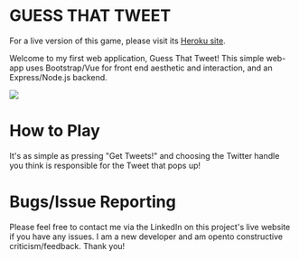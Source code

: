 # GUESS THAT TWEET
For a live version of this game, please visit its [Heroku site](https://guess-that-tweet-zachlevaton.herokuapp.com/).

Welcome to my first web application, Guess That Tweet! This simple web-app uses Bootstrap/Vue for front end aesthetic and interaction, and an Express/Node.js backend.

![](Guess-That-Tweet-Play.gif)

# How to Play
It's as simple as pressing "Get Tweets!" and choosing the Twitter handle you think is responsible for the Tweet that pops up!

# Bugs/Issue Reporting
Please feel free to contact me via the LinkedIn on this project's live website if you have any issues. I am a new developer and am opento constructive criticism/feedback. Thank you!
